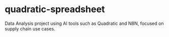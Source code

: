 # quadratic-spreadsheet
Data Analysis project using AI tools such as Quadratic and N8N, focused on supply chain use cases.
